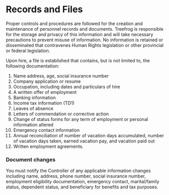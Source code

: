 # Records and Files

Proper controls and procedures are followed for the creation and maintenance of personnel records and documents. Treefrog is responsible for the storage and privacy of this information and will take necessary precautions to prevent misuse of information. No information is retained or disseminated that contravenes Human Rights legislation or other provincial or federal legislation.

Upon hire, a file is established that contains, but is not limited to, the following documentation:

1. Name address, age, social insurance number
2. Company application or resume
3. Occupation, including dates and particulars of hire
4. A written offer of employment
5. Banking information
6. Income tax information (TD1)
7. Leaves of absence
8. Letters of commendation or corrective action
9. Change of status forms for any term of employment or personal information altered
10. Emergency contact information
11. Annual reconciliation of number of vacation days accumulated, number of vacation days taken, earned vacation pay, and vacation paid out
12. Written employment agreements.

### Document changes

You must notify the Controller of any applicable information changes including name, address, phone number, social insurance number, employment eligibility documentation, emergency contact, marital/family status, dependent status, and beneficiary for benefits and tax purposes.


